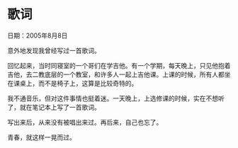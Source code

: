# 歌词

日期：2005年8月8日

意外地发现我曾经写过一首歌词。

回忆起来，当时同寝室的一个哥们在学吉他。有一个学期，每天晚上，只见他抱着吉他，去二教底层的一个教室，和许多人一起上吉他课。上课的时候，所有人都坐在课桌上，而不是椅子上，这算是比较奇特的。

我不通音乐，但对这件事情也挺着迷。一天晚上，上选修课的时候，实在不想听了，就在笔记本上写了一首歌词。

写出来后，从来没有被唱出来过。再后来，自己也忘了。

青春，就这样一晃而过。

